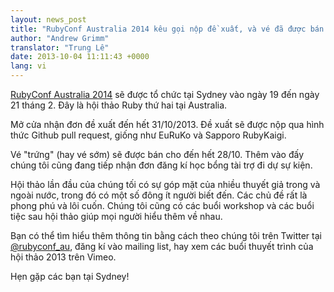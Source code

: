```yaml
---
layout: news_post
title: "RubyConf Australia 2014 kêu gọi nộp đề xuất, và vé đã được bán!"
author: "Andrew Grimm"
translator: "Trung Lê"
date: 2013-10-04 11:11:43 +0000
lang: vi
---
```


[RubyConf Australia 2014][1] sẽ được tổ chức tại Sydney vào ngày 19 đến ngày 21 tháng 2.
Đây là hội thảo Ruby thứ hai tại Australia.

Mở cửa nhận đơn đề xuất đến hết 31/10/2013. Đề xuất sẽ được nộp qua hình thức
Github pull request, giống như EuRuKo và Sapporo RubyKaigi.

Vé "trứng" (hay vé sớm) sẽ được bán cho đến hết 28/10.
Thêm vào đấy chúng tôi cũng đang tiếp nhận đơn đăng kí học bổng tài trợ đi dự sự kiện.

Hội thảo lần đầu của chúng tối có sự góp mặt của nhiều thuyết giả trong và ngoài
nước, trong đó có một số đông ít người biết đến. Các chủ đề rất là phong phú
và lôi cuốn. Chúng tôi cũng có các buổi workshop và các buổi tiệc sau hội thảo
giúp mọi người hiểu thêm về nhau.

Bạn có thể tìm hiểu thêm thông tin bằng cách theo chúng tôi trên Twitter tại
[@rubyconf_au][2], đăng kí vào mailing list, hay xem các buổi thuyết trình
của hội thảo 2013 trên Vimeo.

Hẹn gặp các bạn tại Sydney!

[1]: http://www.rubyconf.org.au/
[2]: http://twitter.com/rubyconf_au
